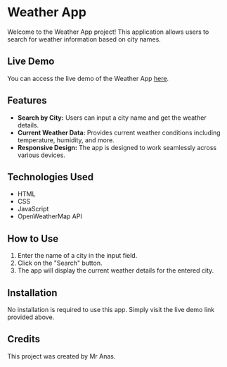 # Weather App

Welcome to the Weather App project! This application allows users to search for weather information based on city names.

## Live Demo

You can access the live demo of the Weather App [here](https://weatherw3b.netlify.app/).

## Features

- **Search by City:** Users can input a city name and get the weather details.
- **Current Weather Data:** Provides current weather conditions including temperature, humidity, and more.
- **Responsive Design:** The app is designed to work seamlessly across various devices.

## Technologies Used

- HTML
- CSS
- JavaScript
- OpenWeatherMap API

## How to Use

1. Enter the name of a city in the input field.
2. Click on the "Search" button.
3. The app will display the current weather details for the entered city.

## Installation

No installation is required to use this app. Simply visit the live demo link provided above.

## Credits

This project was created by Mr Anas.